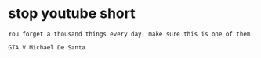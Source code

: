 # stop youtube short

```
You forget a thousand things every day, make sure this is one of them.

GTA V Michael De Santa
```
